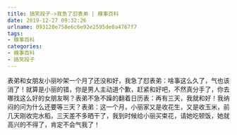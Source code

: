 ```yaml
---
title: 搞笑段子->我急了怼表弟 | 糗事百科
date: 2019-12-27 09:32:26
urlname: 093120e758e6c6e92e2595de0a4767f7
tags: 
- 糗事百科
categories:
- 糗事百科
- 搞笑段子
---
```

表弟和女朋友小丽吵架一个月了还没和好，我急了怼表弟：啥事这么久了，气也该消了！就算是小丽的错，你是男人主动道个歉，赶紧和好吧，不然真分手了，你去哪找这么好的女朋友啊？表弟不急不躁的翻着日历表：再有三天，我就和好！我纳闷的问为什么还要等三天？表弟：这一个月，小丽家又是收花生，又是收玉米，前几天刚收完水稻，三天差不多晒干了，我到时候给小丽买束花，请她吃顿饭，她就高兴的不得了，肯定不会气我了！


